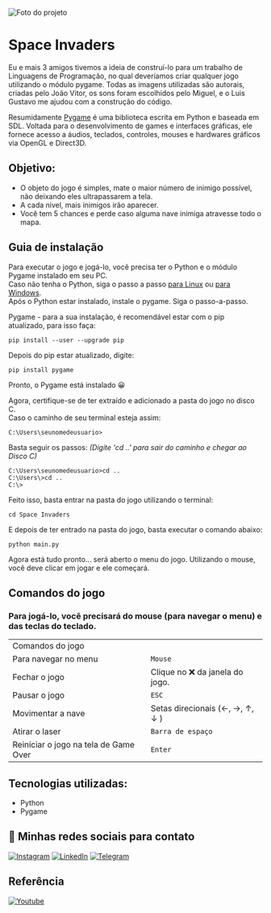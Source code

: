 ![Foto do projeto](https://github.com/lezzin/space-invaders-pygame/assets/103830032/5fd76c96-5673-4f6a-b6ac-e77f1a3ca544)

# Space Invaders

Eu e mais 3 amigos tivemos a ideia de construí-lo para um trabalho de Linguagens de Programação, no qual deveríamos criar qualquer jogo utilizando o módulo pygame. Todas as imagens utilizadas são autorais, criadas pelo João Vitor, os sons foram escolhidos pelo Miguel, e o Luis Gustavo me ajudou com a construção do código.

Resumidamente [Pygame](https://www.pygame.org/news) 
 é uma biblioteca escrita em Python e baseada em SDL. Voltada para o desenvolvimento de games e interfaces gráficas, ele fornece acesso a áudios, teclados, controles, mouses e hardwares gráficos via OpenGL e Direct3D.<br>

## Objetivo:
- O objeto do jogo é simples, mate o maior número de inimigo possível, não deixando eles ultrapassarem a tela.<br>
- A cada nivel, mais inimigos irão aparecer.<br>
- Você tem 5 chances e perde caso alguma nave inimiga atravesse todo o mapa.

## Guia de instalação

Para executar o jogo e jogá-lo, você precisa ter o Python e o módulo Pygame instalado em seu PC. <br>
Caso não tenha o Python, siga o passo a passo [para Linux](https://python.org.br/instalacao-linux/) ou [para Windows](https://python.org.br/instalacao-windows/).<br>
Após o Python estar instalado, instale o pygame. Siga o passo-a-passo.

Pygame - para a sua instalação, é recomendável estar com o pip atualizado, para isso faça:
```
pip install --user --upgrade pip 
```
Depois do pip estar atualizado, digite:
```
pip install pygame
```
Pronto, o Pygame está instalado 😀

Agora, certifique-se de ter extraído e adicionado a pasta do jogo no disco C.<br>
Caso o caminho de seu terminal esteja assim:
```
C:\Users\seunomedeusuario>
```
Basta seguir os passos: *(Digite 'cd ..' para sair do caminho e chegar ao Disco C)*
```
C:\Users\seunomedeusuario>cd ..
C:\Users\>cd ..
C:\>
```
Feito isso, basta entrar na pasta do jogo utilizando o terminal:
```
cd Space Invaders
```
E depois de ter entrado na pasta do jogo, basta executar o comando abaixo:
```
python main.py
```

Agora está tudo pronto... será aberto o menu do jogo. Utilizando o mouse, você deve clicar em jogar e ele começará.

## Comandos do jogo
### Para jogá-lo, você precisará do mouse (para navegar o menu) e das teclas do teclado.
<table>
  <tr>
    <td colspan="2" style="text-align=center">Comandos do jogo</td>
  </tr>
  <tr>
    <td>Para navegar no menu</td>
    <td><code>Mouse</code></td>
  </tr>
  <tr>
    <td>Fechar o jogo</td>
    <td>Clique no ❌ da janela do jogo.</td>
  </tr>
    <td>Pausar o jogo</td>
    <td><code>ESC</code></td>
  </tr>
  <tr>
    <td>Movimentar a nave</td>
    <td>Setas direcionais (←, →, ↑, ↓ )</td>
  </tr>
  <tr>
    <td>Atirar o laser</td>
    <td><code>Barra de espaço</code></td>
  </tr>
  <tr>
    <td>Reiniciar o jogo na tela de Game Over</td>
    <td><code>Enter</code></td>
  </tr>
</table>

## Tecnologias utilizadas:

* Python
* Pygame

## 🔗 Minhas redes sociais para contato

[![Instagram](https://img.shields.io/badge/Instagram-E4405F?style=for-the-badge&logo=instagram&logoColor=white)](https://www.instagram.com/leandroadrian_/)
[![LinkedIn](https://img.shields.io/badge/LinkedIn-0077B5?style=for-the-badge&logo=linkedin&logoColor=white)](https://www.linkedin.com/in/leandro-adrian)
[![Telegram](https://img.shields.io/badge/Telegram-2CA5E0?style=for-the-badge&logo=telegram&logoColor=white)](https://t.me/LeandroAdrian)

## Referência

[![Youtube](https://img.shields.io/badge/YouTube-FF0000?style=for-the-badge&logo=youtube&logoColor=white)](https://www.youtube.com/watch?v=Q-__8Xw9KTM)
